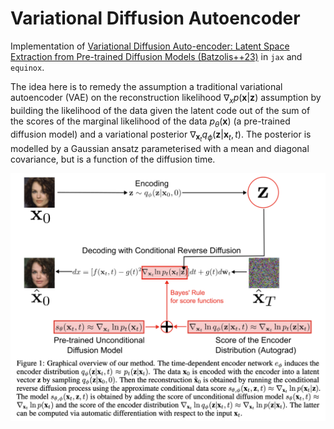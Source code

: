 # Variational Diffusion Autoencoder

Implementation of [Variational Diffusion Auto-encoder: Latent Space Extraction from Pre-trained Diffusion Models (Batzolis++23)](https://arxiv.org/pdf/2304.12141) in `jax` and `equinox`.

The idea here is to remedy the assumption a traditional variational autoencoder (VAE) on the reconstruction likelihood $\nabla_{x} p(\boldsymbol{x}|\boldsymbol{z})$ assumption by building the likelihood of the data given the latent code out of the sum of the scores of the marginal likelihood of the data $p_\theta(\boldsymbol{x})$ (a pre-trained diffusion model) and a variational posterior $\nabla_{\boldsymbol{x}_t}q_{\phi}(\boldsymbol{z}|\boldsymbol{x}_t, t)$. The posterior is modelled by a Gaussian ansatz parameterised with a mean and diagonal covariance, but is a function of the diffusion time.

![alt text](figs/fig.png?raw=true)